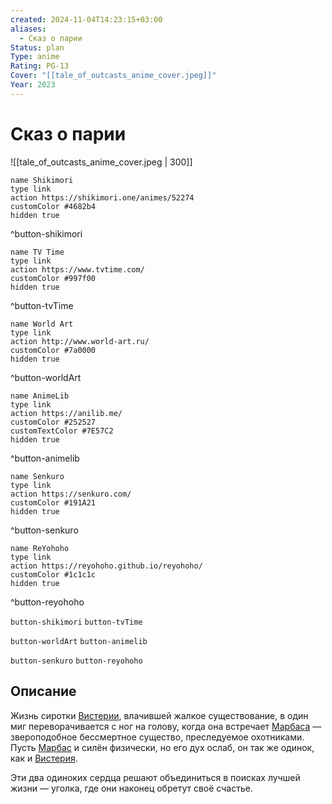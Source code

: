 ```yaml
---
created: 2024-11-04T14:23:15+03:00
aliases:
  - Сказ о парии
Status: plan
Type: anime
Rating: PG-13
Cover: "[[tale_of_outcasts_anime_cover.jpeg]]"
Year: 2023
---
```


# Сказ о парии

![[tale_of_outcasts_anime_cover.jpeg | 300]]

```button
name Shikimori
type link
action https://shikimori.one/animes/52274
customColor #4682b4
hidden true
```
^button-shikimori

```button
name TV Time
type link
action https://www.tvtime.com/
customColor #997f00
hidden true
```
^button-tvTime

```button
name World Art
type link
action http://www.world-art.ru/
customColor #7a0000
hidden true
```
^button-worldArt

```button
name AnimeLib
type link
action https://anilib.me/
customColor #252527
customTextColor #7E57C2
hidden true
```
^button-animelib

```button
name Senkuro
type link
action https://senkuro.com/
customColor #191A21
hidden true
```
^button-senkuro

```button
name ReYohoho
type link
action https://reyohoho.github.io/reyohoho/
customColor #1c1c1c
hidden true
```
^button-reyohoho

`button-shikimori` `button-tvTime`

`button-worldArt` `button-animelib`

`button-senkuro` `button-reyohoho`

## Описание

Жизнь сиротки [Вистерии](https://shikimori.one/characters/215236-wisteria), влачившей жалкое существование, в один миг переворачивается с ног на голову, когда она встречает [Марбаса](https://shikimori.one/characters/215237-marbas) — звероподобное бессмертное существо, преследуемое охотниками. Пусть [Марбас](https://shikimori.one/characters/215237-marbas) и силён физически, но его дух ослаб, он так же одинок, как и [Вистерия](https://shikimori.one/characters/215236-wisteria).

Эти два одиноких сердца решают объединиться в поисках лучшей жизни — уголка, где они наконец обретут своё счастье.

